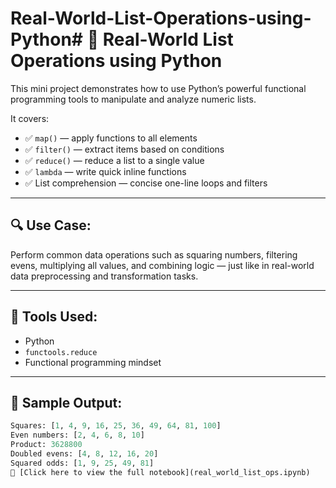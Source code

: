 # Real-World-List-Operations-using-Python# 🧮 Real-World List Operations using Python

This mini project demonstrates how to use Python’s powerful functional programming tools to manipulate and analyze numeric lists.  

It covers:

- ✅ `map()` — apply functions to all elements  
- ✅ `filter()` — extract items based on conditions  
- ✅ `reduce()` — reduce a list to a single value  
- ✅ `lambda` — write quick inline functions  
- ✅ List comprehension — concise one-line loops and filters  

---

## 🔍 Use Case:
Perform common data operations such as squaring numbers, filtering evens, multiplying all values, and combining logic — just like in real-world data preprocessing and transformation tasks.

---

## 📌 Tools Used:
- Python
- `functools.reduce`
- Functional programming mindset

---

## 📎 Sample Output:
```python
Squares: [1, 4, 9, 16, 25, 36, 49, 64, 81, 100]  
Even numbers: [2, 4, 6, 8, 10]  
Product: 3628800  
Doubled evens: [4, 8, 12, 16, 20]  
Squared odds: [1, 9, 25, 49, 81]
📘 [Click here to view the full notebook](real_world_list_ops.ipynb)
